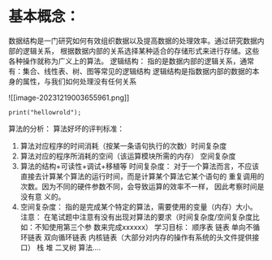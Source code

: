 # 基本概念： 
数据结构是一门研究如何有效组织数据以及提高数据的处理效率。通过研究数据内部的逻辑关系， 根据数据内部的关系选择某种适合的存储形式来进行存储。这些各种操作就称为广义上的算法。 逻辑结构： 指的是数据内部的逻辑关系，通常有：集合、线性表、树、图等常见的逻辑结构 逻辑结构是指数据内部的数据的本身的属性，与我们如何处理没有任何关系

![[image-20231219003655961.png]]

```
print("hellowrold");
```



算法的分析： 算法好坏的评判标准： 
1. 算法对应程序的时间消耗（按某一条语句执行的次数）时间复杂度 
2. 算法对应的程序所消耗的空间（该运算模块所需的内存） 空间复杂度 
3. 算法的结构+可读性+调试+移植等 时间复杂度： 对于一个算法而言，不应该直接去计算某个算法的运行时间，而是计算某个算法它某个语句的 重复调用的次数。因为不同的硬件参数不同，会导致运算的效率不一样， 因此考察时间是没有意 义的。 
4. 空间复杂度： 指的是完成某个特定的算法，需要使用的变量（内存）大小。 注意： 在笔试题中注意有没有出现对算法的要求（时间复杂度/空间复杂度比如：不知使用第三个参 数来完成xxxxxx） 学习目标： 顺序表 链表 单向不循环链表 双向循环链表 内核链表（大部分对内存的操作有系统的头文件提供接口） 栈 堆 二叉树 算法....